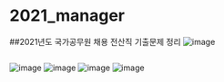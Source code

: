 # 2021_manager
##2021년도 국가공무원 채용 전산직 기출문제 정리
![image](https://github.com/chihyeonWON/2021_manager/assets/58906858/366455f8-92e3-4076-ae23-e9855b331754)
```
```
![image](https://github.com/chihyeonWON/2021_manager/assets/58906858/257d0e1f-103b-465b-9b40-842852b3dfde)
![image](https://github.com/chihyeonWON/2021_manager/assets/58906858/2b9c76aa-4527-4a37-b784-1c8c04815df1)
![image](https://github.com/chihyeonWON/2021_manager/assets/58906858/84d11a56-6cc8-4948-b6c1-35d2e2b3e578)
![image](https://github.com/chihyeonWON/2021_manager/assets/58906858/25b5276b-c7f1-4eae-8b04-3bc44da8c12d)
